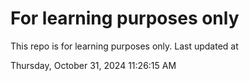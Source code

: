 # For learning purposes only
This repo is for learning purposes only.
Last updated at

Thursday, October 31, 2024 11:26:15 AM

